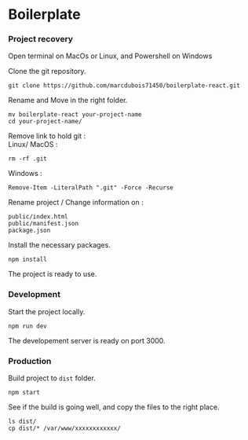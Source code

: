 Boilerplate
=======================================

### Project recovery

Open terminal on MacOs or Linux, and Powershell on Windows

Clone the git repository.
```
git clone https://github.com/marcdubois71450/boilerplate-react.git
```
Rename and Move in the right folder.
```
mv boilerplate-react your-project-name
cd your-project-name/
```
Remove link to hold git :  
Linux/ MacOS : 
```
rm -rf .git
```
Windows : 
```
Remove-Item -LiteralPath ".git" -Force -Recurse
```
Rename project / Change information on :
```
public/index.html
public/manifest.json
package.json
```
Install the necessary packages.
```
npm install
```
The project is ready to use.


### Development
Start the project locally.
```
npm run dev
```
The developement server is ready on port 3000.


### Production
Build project to `dist` folder.
```
npm start
```
See if the build is going well, and copy the files to the right place.
```
ls dist/
cp dist/* /var/www/xxxxxxxxxxxx/
```
